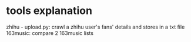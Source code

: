 # tools explanation
zhihu - upload.py: crawl a zhihu user's fans' details and stores in a txt file <br> 
163music: compare 2 163music lists
